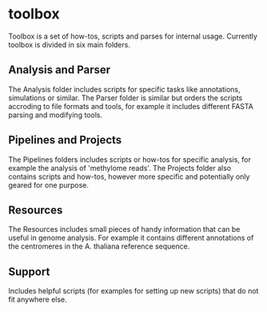 # toolbox

Toolbox is a set of how-tos, scripts and parses for internal usage.
Currently toolbox is divided in six main folders.

## Analysis and Parser

The Analysis folder includes scripts for specific tasks like annotations, simulations or similar. The Parser folder is similar but orders the scripts accroding to file formats and tools, for example it includes different FASTA parsing and modifying tools.

## Pipelines and Projects

The Pipelines folders includes scripts or how-tos for specific analysis, for example the analysis of 'methylome reads'. The Projects folder also contains scripts and how-tos, however more specific and potentially only geared for one purpose.

## Resources

The Resources includes small pieces of handy information that can be useful in genome analysis. For example it contains different annotations of the centromeres in the A. thaliana reference sequence.

## Support

Includes helpful scripts (for examples for setting up new scripts) that do not fit anywhere else.



